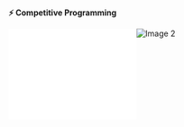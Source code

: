 
<b>⚡ Competitive Programming</b>

<div style="display: flex; flex-direction: row;">
    <img src="https://raw.githubusercontent.com/biswa-rx/CF-Status/main/output/light_card.svg#gh-dark-mode-only" alt="Image 1" style="width: 45%;">
    <img src="https://leetcard.jacoblin.cool/biswa_rx?theme=light&font=Karma%20Grotesk&ext=heatmap" alt="Image 2" style="width: 50%;">
</div>

<!--
**biswa-rx/biswa-rx** is a ✨ _special_ ✨ repository because its `README.md` (this file) appears on your GitHub profile.

Here are some ideas to get you started:

- 🔭 I’m currently working on ...
- 🌱 I’m currently learning ...
- 👯 I’m looking to collaborate on ...
- 🤔 I’m looking for help with ...
- 💬 Ask me about ...
- 📫 How to reach me: ...
- 😄 Pronouns: ...
- ⚡ Fun fact: ...
-->
